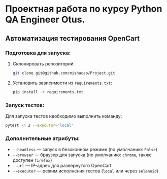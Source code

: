 # Проектная работа по курсу Python QA Engineer Otus.
## Автоматизация тестирования OpenCart

### Подготовка для запуска:

1. Склонировать репозиторий:
   ```bash
   git clone git@github.com:mishacap/Project.git
   ```

2. Установить зависимости из `requirements.txt`:
   ```bash
   pip install -r requirements.txt
   ```

### Запуск тестов:
Для запуска тестов необходимо выполнить команду:
```bash
pytest -n 2 --executor="local"
```

### Дополнительные атрибуты:
- `--headless` — запуск в безоконном режиме (по умолчанию: `False`)
- `--browser` — браузер для запуска (по умолчанию: `chrome`, также доступен `firefox`)
- `--url` — IP-адрес для развернутого OpenCart
- `--executor` — режим исполнения тестов (`local` или через `selenoid`)
